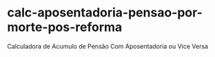 # calc-aposentadoria-pensao-por-morte-pos-reforma
Calculadora de Acumulo de Pensão Com Aposentadoria ou Vice Versa
